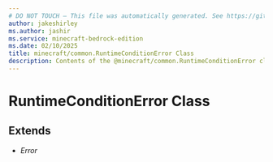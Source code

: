 ```yaml
---
# DO NOT TOUCH — This file was automatically generated. See https://github.com/mojang/minecraftapidocsgenerator to modify descriptions, examples, etc.
author: jakeshirley
ms.author: jashir
ms.service: minecraft-bedrock-edition
ms.date: 02/10/2025
title: minecraft/common.RuntimeConditionError Class
description: Contents of the @minecraft/common.RuntimeConditionError class.
---
```

# RuntimeConditionError Class

## Extends
- *Error*
